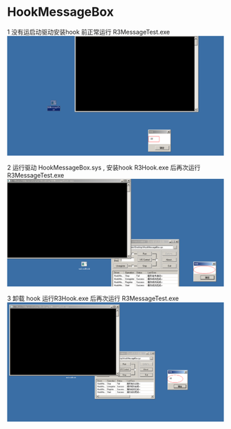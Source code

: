 # HookMessageBox
1 没有运启动驱动安装hook 前正常运行 R3MessageTest.exe
![image](https://github.com/xiaomeng1/HookMessageBox/blob/master/image/%E6%AD%A3%E5%B8%B8%E8%BF%90%E8%A1%8CMessageBoxTest.png)


2 运行驱动 HookMessageBox.sys , 安装hook  R3Hook.exe 后再次运行 R3MessageTest.exe 
![image](https://github.com/xiaomeng1/HookMessageBox/blob/master/image/%E5%AE%89%E8%A3%85hook%E5%90%8E%E8%BF%90%E8%A1%8CMessageBoxTest.png)


3 卸载 hook 运行R3Hook.exe 后再次运行 R3MessageTest.exe 
![image](https://github.com/xiaomeng1/HookMessageBox/blob/master/image/%E5%8D%B8%E8%BD%BDhook%E5%90%8E%E8%BF%90%E8%A1%8CMessageBoxTest.png)

